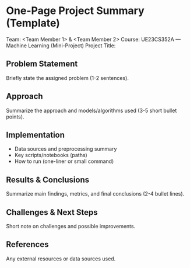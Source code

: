 # One-Page Project Summary (Template)

Team: <Team Member 1> & <Team Member 2>
Course: UE23CS352A — Machine Learning (Mini-Project)
Project Title: <Short title>

Problem Statement
-----------------
Briefly state the assigned problem (1-2 sentences).

Approach
--------
Summarize the approach and models/algorithms used (3-5 short bullet points).

Implementation
--------------
- Data sources and preprocessing summary
- Key scripts/notebooks (paths)
- How to run (one-liner or small command)

Results & Conclusions
---------------------
Summarize main findings, metrics, and final conclusions (2-4 bullet lines).

Challenges & Next Steps
----------------------
Short note on challenges and possible improvements.

References
----------
Any external resources or data sources used.
